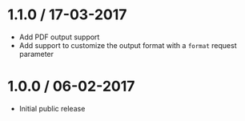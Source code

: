 1.1.0 / 17-03-2017
==================

* Add PDF output support
* Add support to customize the output format with a `format` request parameter

1.0.0 / 06-02-2017
==================

* Initial public release
